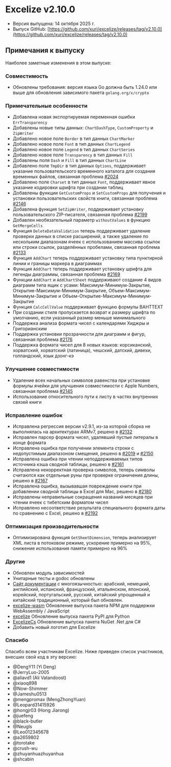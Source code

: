 # Excelize v2.10.0

* Версия выпущена: 14 октября 2025 г.
* Выпуск GitHub: [https://github.com/xuri/excelize/releases/tag/v2.10.0](https://github.com/xuri/excelize/releases/tag/v2.10.0)

## Примечания к выпуску

Наиболее заметные изменения в этом выпуске:

### Совместимость

* Обновлены требования: версия языка Go должна быть 1.24.0 или выше для обновления зависимого пакета `golang.org/x/crypto`

### Примечательные особенности

* Добавлена новая экспортируемая переменная ошибки `ErrTransparency`
* Добавлены новые типы данных: `ChartDashType`, `CustomProperty` и `ZipWriter`
* Добавлено новое поле `Border` в тип данных `ChartMarker`
* Добавлено новое поле `Font` в тип данных `ChartLegend`
* Добавлено новое поле `Legend` в тип данных `ChartSeries`
* Добавлено новое поле `Transparency` в тип данных `Fill`
* Добавлены поля `Dash` и `Fill` в тип данных `ChartLine`
* Добавлено поле `TmpDir` в тип данных `Options`, поддерживает указание пользовательского временного каталога для создания временных файлов, связанная проблема [#2024](https://github.com/xuri/excelize/issues/2024)
* Добавлено поле `Charset` в тип данных `Font`, поддерживает явное указание кодировки шрифта при создании таблиц
* Добавлены функции `GetCustomProps` и `SetCustomProps` для получения и установки пользовательских свойств книги, связанная проблема [#2146](https://github.com/xuri/excelize/issues/2146)
* Добавлена функция `SetZipWriter`, поддерживает установку пользовательского ZIP-писателя, связанная проблема [#2199](https://github.com/xuri/excelize/issues/2199)
* Добавлен необязательный параметр `withoutValues` в функцию `GetMergeCells`
* Функция `DeleteDataValidation` теперь поддерживает удаление проверки данных в списке расширений, а также удаление по нескольким диапазонам ячеек с использованием массива ссылок или строки ссылок, разделённых пробелами, связанная проблема [#2133](https://github.com/xuri/excelize/issues/2133)
* Функция `AddChart` теперь поддерживает установку типа пунктирной линии и границы маркера в диаграммах
* Функция `AddChart` теперь поддерживает установку шрифта для легенды диаграммы, связанная проблема [#2169](https://github.com/xuri/excelize/issues/2169)
* Функции `AddChart` и `AddChartSheet` поддерживают создание 4 видов диаграмм типа ящик с усами: Максимум-Минимум-Закрытие, Открытие-Максимум-Минимум-Закрытие, Объем-Максимум-Минимум-Закрытие и Объем-Открытие-Максимум-Минимум-Закрытие
* Функция `CalcCellValue` поддерживает функцию формулы BAHTTEXT
* При создании стиля пропускается возврат к размеру шрифта по умолчанию, если указанный размер меньше минимального
* Поддержка анализа формата чисел с календарями Хиджры и Григорианским
* Поддержка установки прозрачности для диаграмм и фигур, связанная проблема [#2176](https://github.com/xuri/excelize/issues/2176)
* Поддержка формата чисел для 8 новых языков: корсиканский, хорватский, хорватский (латиница), чешский, датский, дивехи, голландский, язык дзонг-кэ

### Улучшение совместимости

* Удаление всех начальных символов равенства при установке формулы ячейки для улучшения совместимости с Apple Numbers, связанная проблема [#2145](https://github.com/xuri/excelize/issues/2145)
* Использование относительного пути к листу в частях внутренних связей книги

### Исправление ошибок

* Исправлена регрессия версии v2.9.1, из-за которой сборка не выполнялась на архитектурах ARMv7, решено в [#2132](https://github.com/xuri/excelize/issues/2132)
* Исправлен парсер формата чисел, удалявший пустые литералы в конце формата
* Исправлена ошибка при получении элемента строки с недопустимым диапазоном смещения, решено в [#2019](https://github.com/xuri/excelize/issues/2019) и [#2150](https://github.com/xuri/excelize/issues/2150)
* Исправлена ошибка при чтении неподдерживаемых типов источника кэша сводной таблицы, решено в [#2161](https://github.com/xuri/excelize/issues/2161)
* Исправлена некорректная проверка символов, теперь символы считаются как отдельные руны при проверке ограничения длины, решено в [#2167](https://github.com/xuri/excelize/issues/2167)
* Исправлена ошибка, вызывавшая повреждение книги при добавлении сводной таблицы в Excel для Mac, решено в [#2180](https://github.com/xuri/excelize/issues/2180)
* Исправлены неправильные сокращения названий месяцев при чтении ячеек с тибетским форматом чисел
* Исправлено несоответствие результата специального формата даты по сравнению с Excel, решено в [#2192](https://github.com/xuri/excelize/issues/2192)

### Оптимизация производительности

* Оптимизирована функция `GetSheetDimension`, теперь анализирует XML листа в потоковом режиме, ускорение примерно на 95%, снижение использования памяти примерно на 96%

### Другие

* Обновлен модуль зависимостей
* Унитарные тесты и godoc обновлены
* [Сайт документации](https://xuri.me/excelize) с многоязычностью: арабский, немецкий, английский, испанский, французский, итальянском, японский, корейский, португальский, русский, китайский упрощенный и китайский традиционный, который был обновлен.
* [excelize-wasm](https://github.com/xuri/excelize-wasm) Обновление выпуска пакета NPM для поддержки WebAssembly / JavaScript
* [excelize](https://github.com/xuri/excelize-py) Обновление выпуска пакета PyPI для Python
* [ExcelizeCs](https://github.com/xuri/excelize-cs) Обновление выпуска пакета NuGet .Net для C#
* Добавить новый логотип для Excelize

### Спасибо

Спасибо всем участникам Excelize. Ниже приведен список участников, внесших свой код в эту версию:

* @DengY11 (Yi Deng)
* @JerryLuo-2005
* @aliavd1 (Ali Vatandoost)
* @xiaoq898
* @Now-Shimmer
* @Jameshu0513
* @mengpromax (MengZhongYuan)
* @Leopard31415926
* @hongjr03 (Hong Jiarong)
* @juefeng
* @black-butler
* @Neugls
* @Leo012345678
* @a2659802
* @torotake
* @crush-wu
* @zhuyanhuazhuyanhua
* @shcabin
